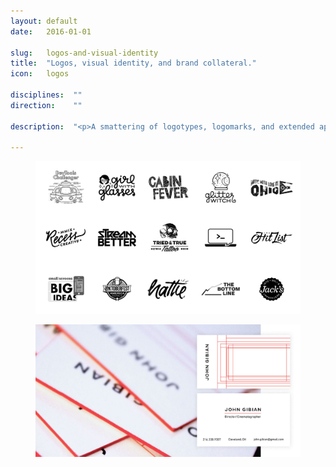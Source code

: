 ```yaml
---
layout: default
date:   2016-01-01

slug:   logos-and-visual-identity
title:  "Logos, visual identity, and brand collateral."
icon:   logos

disciplines:  ""
direction:    ""

description:  "<p>A smattering of logotypes, logomarks, and extended applications for various ventures.</p>"

---
```


<figure class="transparent-on-gray">
  <img src="/media/jessica-paoli_logos_grid.gif">
</figure>

<figure class="transparent-on-gray">
  <img src="/media/jessica-paoli_logos_john-gibian_details.jpg">
</figure>